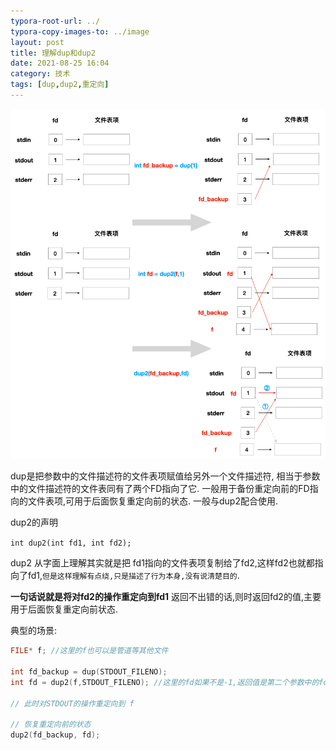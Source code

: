 ```yaml
---
typora-root-url: ../
typora-copy-images-to: ../image
layout: post
title: 理解dup和dup2
date: 2021-08-25 16:04
category: 技术
tags: [dup,dup2,重定向]
---
```




<img src="/image/image-20210825180644941.png" alt="image-20210825180644941" />

dup是把参数中的文件描述符的文件表项赋值给另外一个文件描述符, 相当于参数中的文件描述符的文件表同有了两个FD指向了它. 一般用于备份重定向前的FD指向的文件表项,可用于后面恢复重定向前的状态. 一般与dup2配合使用. 

dup2的声明

`int dup2(int fd1, int fd2);`

dup2 从字面上理解其实就是把 fd1指向的文件表项复制给了fd2,这样fd2也就都指向了fd1,`但是这样理解有点绕,只是描述了行为本身,没有说清楚目的`. 

 **一句话说就是将对fd2的操作重定向到fd1**  返回不出错的话,则时返回fd2的值,主要用于后面恢复重定向前状态.



典型的场景:

```c
FILE* f; //这里的f也可以是管道等其他文件

int fd_backup = dup(STDOUT_FILENO);
int fd = dup2(f,STDOUT_FILENO); //这里的fd如果不是-1,返回值是第二个参数中的fd值,用于后面恢复到重定向前状态

// 此时对STDOUT的操作重定向到 f

// 恢复重定向前的状态
dup2(fd_backup, fd);
```

